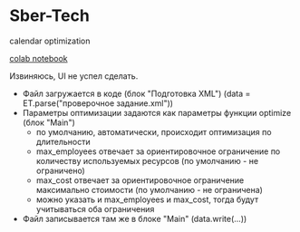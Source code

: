 # Sber-Tech
calendar optimization

[colab notebook](https://colab.research.google.com/drive/11RG1AB5sBtz1vzbcqPcJ2Xm56VbTnyCv?usp=sharing)

Извиняюсь, UI не успел сделать.
  - Файл загружается в коде (блок "Подготовка XML") (data = ET.parse("проверочное задание.xml"))
  - Параметры оптимизации задаются как параметры функции optimize (блок "Main")
    - по умолчанию, автоматически, происходит оптимизация по длительности
    - max_employees отвечает за ориентировочное ограничение по количеству используемых ресурсов (по умолчанию - не ограничено)
    - max_cost отвечает за ориентировочное ограничение максимально стоимости (по умолчанию - не ограничена)
    - можно указать и max_employees и max_cost, тогда будут учитываться оба ограничения
  - Файл записывается там же в блоке "Main" (data.write(...))

